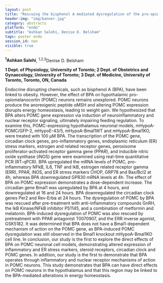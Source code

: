 ```yaml
---
layout: post
title: "Rescuing the bisphenol A mediated dysregulation of the pro-opiomelanocortin gene with anti-inflammatory compounds in hypothalamic neurons"
header-img: "img/banner.jpg"
category: abstracts
platform: "endo"
subtitle: "Ashkan Salehi, Denise D. Belsham"
tags: poster endo
session_id: nan
visible: true
---
```

**<sup>1</sup>Ashkan Salehi**, <sup>1,2,3</sup>Denise D. Belsham

__1 Dept. of Physiology, University of Toronto; 2 Dept. of Obstetrics and Gynaecology, University of Toronto; 3 Dept. of Medicine, University of Toronto, Toronto, ON, Canada__

Endocrine disrupting chemicals, such as bisphenol A (BPA), have been linked to obesity. However, the effect of BPA on hypothalamic pro-opiomelanocortin (POMC) neurons remains unexplored. POMC neurons produce the anorexigenic peptide αMSH and altering POMC expression disrupts energy homeostasis, leading to weight gain. We hypothesized that BPA alters POMC gene expression via induction of neuroinflammatory and nuclear receptor signaling, ultimately impairing feeding regulation. To examine this, POMC-expressing hypothalamus neuronal models, mHypoA-POMC/GFP-2, mHypoE-43/5, mHypoA-Bmal1WT and mHypoA-Bmal1KO, were treated with 100 μM BPA. The transcription of the POMC gene, circadian clock genes, pro-inflammatory genes, endoplasmic reticulum (ER) stress markers, estrogen and related receptor genes, peroxisome proliferator-activated receptor gamma gene (PPAR), and inducible nitric oxide synthase (iNOS) gene were examined using real-time quantitative PCR (RT-qPCR). BPA upregulated the mRNA levels of POMC, pro-inflammatory NFkB, IL6, TNF and IkB, estrogen related receptor gamma (ERR), PPAR, iNOS, and ER stress markers CHOP, GRP78 and Bax/Bcl2 at 4h, whereas BPA downregulated GPR30 mRNA levels at 4h. The effect of BPA on POMC expression demonstrates a dose-dependent increase. The circadian gene Bmal1 was upregulated by BPA at 4 hours, and downregulated at 16 and 24 hours. BPA downregulated the circadian clock genes Per2 and Rev-Erb⍺ at 24 hours. The dysregulation of POMC by BPA was rescued after pre-treatment with anti-inflammatory compounds GnRH, the IkB Kinase/NFkB inhibitor PS1145, and a combination of metformin and melatonin. BPA-induced dysregulation of POMC was also rescued by pretreatment with PPAR antagonist T0070907, and the ERR inverse agonist, GSK5182. It was determined that BPA does not have a Bmal1-dependent mechanism of action on the POMC gene, as BPA-induced POMC dysregulation was still observed in the Bmal1 knockout mHypoA-Bmal1KO cell line. In conclusion, our study is the first to explore the direct effects of BPA on POMC neuronal cell models, demonstrating altered expression of inflammatory and ER stress markers, steroid receptors, circadian clock and POMC genes. In addition, our study is the first to demonstrate that BPA operates through inflammatory and nuclear receptor mechanisms of action in POMC neurons. This study demonstrates that BPA can have direct effects on POMC neurons in the hypothalamus and that this region may be linked to the BPA-mediated alterations in energy homeostasis. 
